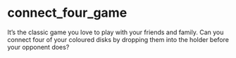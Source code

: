 # connect_four_game
It’s the classic game you love to play with your friends and family. Can you connect four of your coloured disks by dropping them into the holder before your opponent does?

